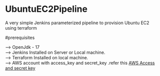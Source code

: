 # UbuntuEC2Pipeline

A very simple Jenkins parameterized pipeline to provision Ubuntu EC2 using terraform



#prerequisites

--> OpenJdk - 17\
--> Jenkins Installed on Server or Local machine.\
--> Terraform Installed on local machine.\
--> AWS account with access_key and secret_key .refer this [AWS Access and secret key](https://docs.aws.amazon.com/general/latest/gr/aws-sec-cred-types.html)



































